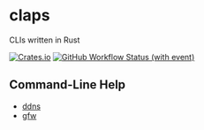 # claps

CLIs written in Rust

[![Crates.io](https://img.shields.io/crates/v/claps)](https://crates.io/crates/claps)
[![GitHub Workflow Status (with event)](https://img.shields.io/github/actions/workflow/status/liblaf/claps/ci.yaml)](https://github.com/liblaf/claps/actions/workflows/ci.yaml)

## Command-Line Help

- [ddns](docs/ddns.md)
- [gfw](docs/gfw.md)
